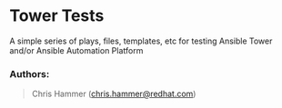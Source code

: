 # Tower Tests
A simple series of plays, files, templates, etc for testing Ansible Tower and/or Ansible Automation Platform


### Authors:
> Chris Hammer (chris.hammer@redhat.com)
